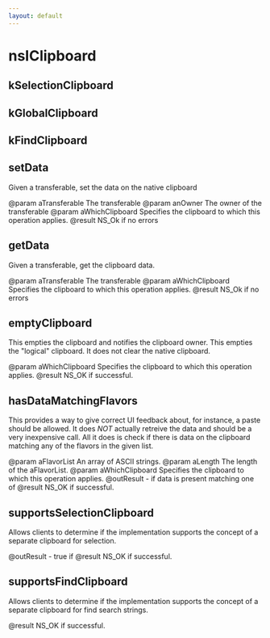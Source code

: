 ```yaml
---
layout: default
---
```


# nsIClipboard #

## kSelectionClipboard ##

## kGlobalClipboard ##

## kFindClipboard ##

## setData ##

Given a transferable, set the data on the native clipboard

@param  aTransferable The transferable
@param  anOwner The owner of the transferable
@param  aWhichClipboard Specifies the clipboard to which this operation applies.
@result NS_Ok if no errors


## getData ##

Given a transferable, get the clipboard data.

@param  aTransferable The transferable
@param  aWhichClipboard Specifies the clipboard to which this operation applies.
@result NS_Ok if no errors


## emptyClipboard ##

This empties the clipboard and notifies the clipboard owner.
This empties the "logical" clipboard. It does not clear the native clipboard.

@param  aWhichClipboard Specifies the clipboard to which this operation applies.
@result NS_OK if successful.


## hasDataMatchingFlavors ##

This provides a way to give correct UI feedback about, for instance, a paste 
should be allowed. It does _NOT_ actually retreive the data and should be a very
inexpensive call. All it does is check if there is data on the clipboard matching
any of the flavors in the given list.

@param  aFlavorList     An array of ASCII strings.
@param  aLength         The length of the aFlavorList.
@param  aWhichClipboard Specifies the clipboard to which this operation applies.
@outResult - if data is present matching one of 
@result NS_OK if successful.


## supportsSelectionClipboard ##

Allows clients to determine if the implementation supports the concept of a 
separate clipboard for selection.

@outResult - true if 
@result NS_OK if successful.


## supportsFindClipboard ##

Allows clients to determine if the implementation supports the concept of a
separate clipboard for find search strings.

@result NS_OK if successful.

